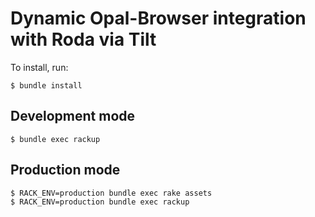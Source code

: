 Dynamic Opal-Browser integration with Roda via Tilt
===================================================

To install, run:

    $ bundle install

Development mode
----------------

    $ bundle exec rackup

Production mode
---------------

    $ RACK_ENV=production bundle exec rake assets
    $ RACK_ENV=production bundle exec rackup